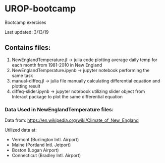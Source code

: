 # UROP-bootcamp
Bootcamp exercises 

Last updated: 3/13/19

## Contains files:  
1. NewEnglandTemperature.jl -> julia code plotting average daily temp for each month from 1981-2010 in New England
2. NewEnglandTemperature.ipynb -> jupyter notebook performing the same task
3. manual-diffeq.jl -> julia file manually calculating differential equation and plotting result 
4. diffeq-slider.ipynb -> jupyter notebook utilizing slider object from Interact package to plot the same differential equation

### Data Used in NewEnglandTemperature files: 
Data from: https://en.wikipedia.org/wiki/Climate_of_New_England

Utilized data at:
* Vermont (Burlington Intl. Airport)
* Maine (Portland Intl. Jetport)
* Boston (Logan Airport)
* Connecticut (Bradley Intl. Airport) 
